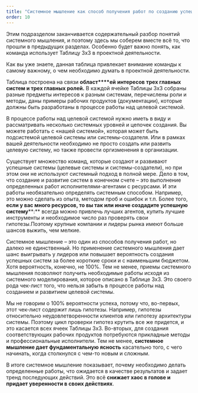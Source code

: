 ```yaml
---
title: "Системное мышление как способ получения работ по созданию успешной системы"
order: 10
---
```




Этим подразделом заканчивается содержательный разбор понятий системного мышления, и поэтому здесь мы соберем вместе всё то, что прошли в предыдущих разделах. Особенно будет важно понять, как команда использует Таблицу 3х3 в проектной деятельности.

Как вы уже знаете, данная таблица привлекает внимание команды к самому важному, о чем необходимо думать в проектной деятельности.

Таблица построена на связи **област****ей** **интересов** **трех главных систем и трех главных ролей.** В каждой ячейке Таблицы 3х3 собраны разные предметы интересов к разным системам, перечислены роли и методы, даны примеры рабочих продуктов (документации), которые должны быть разработаны в процессе работы над целевой системой.

В процессе работы над целевой системой нужно иметь в виду и рассматривать несколько системных уровней и цепочек создания. Вы можете работать с «нашей системой», которая может быть подсистемой целевой системы или системы-создателя. Или в рамках вашей деятельности необходимо не просто создать или развить целевую систему, но также провести оргизменения в организации.

Существует множество команд, которые создают и развивают успешные системы (целевые системы и системы-создатели), но при этом они не используют системный подход в полной мере. Дело в том, что создание и развитие систем в конечном счете – это выполнение определенных работ исполнителями-агентами с ресурсами. И эти работы необязательно определять системным способом. Например, это можно сделать из опыта, методом проб и ошибок и т.п. Более того, **если у вас много ресурсов, то вы так или иначе создадите успешную систему****:** всегда можно привлечь лучших агентов, купить лучшие инструменты и необходимое число раз проверять свои гипотезы.Поэтому крупные компании и лидеры рынка имеют больше шансов выжить, чем мелкие.

Системное мышление – это один из способов получения работ, но далеко не единственный. Но применение системного мышления дает шанс выигрывать у лидеров или повышает вероятность создания успешных систем за более короткие сроки и с наименьшим бюджетом. Хотя вероятность, конечно, не 100%. Тем не менее, приемы системного мышления позволяют получить необходимые работы исходя из системного моделирования, которое описано в Таблице 3х3. Это своего рода чек-лист того, что нельзя забыть в процессе работы над созданием и развитием целевой системы.

Мы не говорим о 100% вероятности успеха, потому что, во-первых, этот чек-лист содержит лишь гипотезы. Например, гипотезы относительно неудовлетворенности клиентов или гипотезу архитектуры системы. Поэтому цикл проверки гипотез крутить все же придется, и это касается всех ячеек Таблицы 3х3. Во-вторых, для создания соответствующих рабочих продуктов потребуются прикладные методы и профессиональные исполнители. Тем не менее, **системное мышление дает фундаментальную ясность** касательно того, с чего начинать, когда столкнулся с чем-то новым и сложным.

В итоге системное мышление показывает, почему необходимо делать определенные работы, что ожидается в качестве результатов и задает тренд последующих действий. Это всё **снижает хаос в голове и придает уверенности в своих действиях**.

